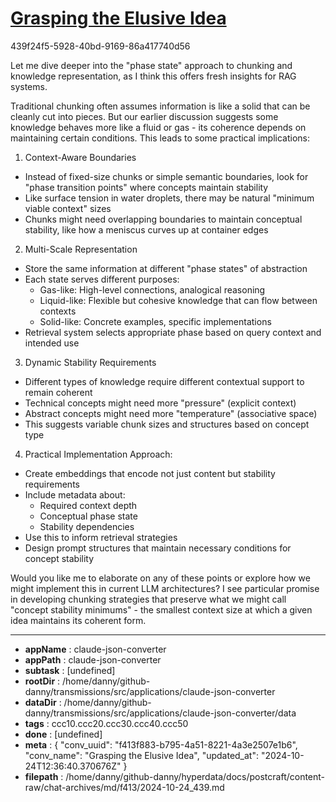 # [Grasping the Elusive Idea](https://claude.ai/chat/f413f883-b795-4a51-8221-4a3e2507e1b6)

439f24f5-5928-40bd-9169-86a417740d56

 Let me dive deeper into the "phase state" approach to chunking and knowledge representation, as I think this offers fresh insights for RAG systems.

Traditional chunking often assumes information is like a solid that can be cleanly cut into pieces. But our earlier discussion suggests some knowledge behaves more like a fluid or gas - its coherence depends on maintaining certain conditions. This leads to some practical implications:

1. Context-Aware Boundaries
- Instead of fixed-size chunks or simple semantic boundaries, look for "phase transition points" where concepts maintain stability
- Like surface tension in water droplets, there may be natural "minimum viable context" sizes
- Chunks might need overlapping boundaries to maintain conceptual stability, like how a meniscus curves up at container edges

2. Multi-Scale Representation
- Store the same information at different "phase states" of abstraction
- Each state serves different purposes:
  * Gas-like: High-level connections, analogical reasoning
  * Liquid-like: Flexible but cohesive knowledge that can flow between contexts
  * Solid-like: Concrete examples, specific implementations
- Retrieval system selects appropriate phase based on query context and intended use

3. Dynamic Stability Requirements
- Different types of knowledge require different contextual support to remain coherent
- Technical concepts might need more "pressure" (explicit context)
- Abstract concepts might need more "temperature" (associative space)
- This suggests variable chunk sizes and structures based on concept type

4. Practical Implementation Approach:
- Create embeddings that encode not just content but stability requirements
- Include metadata about:
  * Required context depth
  * Conceptual phase state
  * Stability dependencies
- Use this to inform retrieval strategies
- Design prompt structures that maintain necessary conditions for concept stability

Would you like me to elaborate on any of these points or explore how we might implement this in current LLM architectures? I see particular promise in developing chunking strategies that preserve what we might call "concept stability minimums" - the smallest context size at which a given idea maintains its coherent form.

---

* **appName** : claude-json-converter
* **appPath** : claude-json-converter
* **subtask** : [undefined]
* **rootDir** : /home/danny/github-danny/transmissions/src/applications/claude-json-converter
* **dataDir** : /home/danny/github-danny/transmissions/src/applications/claude-json-converter/data
* **tags** : ccc10.ccc20.ccc30.ccc40.ccc50
* **done** : [undefined]
* **meta** : {
  "conv_uuid": "f413f883-b795-4a51-8221-4a3e2507e1b6",
  "conv_name": "Grasping the Elusive Idea",
  "updated_at": "2024-10-24T12:36:40.370676Z"
}
* **filepath** : /home/danny/github-danny/hyperdata/docs/postcraft/content-raw/chat-archives/md/f413/2024-10-24_439.md